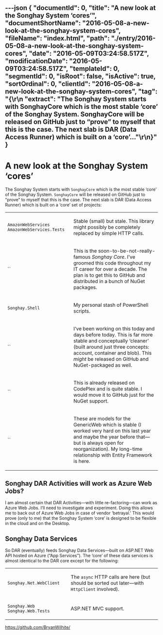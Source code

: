 ---json
{
  "documentId": 0,
  "title": "A new look at the Songhay System ‘cores’",
  "documentShortName": "2016-05-08-a-new-look-at-the-songhay-system-cores",
  "fileName": "index.html",
  "path": "./entry/2016-05-08-a-new-look-at-the-songhay-system-cores",
  "date": "2016-05-09T03:24:58.517Z",
  "modificationDate": "2016-05-09T03:24:58.517Z",
  "templateId": 0,
  "segmentId": 0,
  "isRoot": false,
  "isActive": true,
  "sortOrdinal": 0,
  "clientId": "2016-05-08-a-new-look-at-the-songhay-system-cores",
  "tag": "{\r\n  \"extract\": \"The Songhay System starts with SonghayCore which is the most stable ‘core’ of the Songhay System. SonghayCore will be released on GitHub just to “prove” to myself that this is the case. The next slab is DAR (Data Access Runner) which is built on a ‘core’...\"\r\n}"
}
---

# A new look at the Songhay System ‘cores’

The Songhay System starts with `SonghayCore` which is the most stable ‘core’ of the Songhay System. `SonghayCore` will be released on GitHub just to “prove” to myself that this is the case. The next slab is DAR (Data Access Runner) which is built on a ‘core’ set of projects:

<table class="WordWalkingStickTable"><tr><td>

`AmazonWebServices`
`AmazonWebServices.Tests`

</td><td>

Stable (small) but stale. This library might possibly be completely replaced by simple HTTP calls.

</td></tr><tr><td>

``

</td><td>

This is the soon-to-be-not-really-famous *Songhay Core*. I’ve groomed this code throughout my IT career for over a decade. The plan is to get this to GitHub and distributed in a bunch of NuGet packages.

</td></tr><tr><td>

`Songhay.Shell`

</td><td>

My personal stash of PowerShell scripts.

</td></tr><tr><td>

``

</td><td>

I’ve been working on this today and days before today. This is far more stable and conceptually ‘cleaner’ (built around just three concepts: account, container and blob). This *might* be released on GitHub and NuGet-packaged as well.

</td></tr><tr><td>

``

</td><td>

This is already released on CodePlex and is quite stable. I would move it to GitHub just for the NuGet support.

</td></tr><tr><td>

``

</td><td>

These are models for the GenericWeb which is stable (I worked very hard on this last year and maybe the year before that—but is always open for reorganization). My long-time relationship with Entity Framework is here.

</td></tr></table>

## Songhay DAR Activities will work as Azure Web Jobs?

I am almost certain that DAR Activities—with little re-factoring—can work as Azure Web Jobs. I’ll need to investigate and experiment. Doing this allows me to back out of Azure Web Jobs in case of vendor ‘betrayal.’ This would prove (only to me) that the Songhay System ‘core’ is designed to be flexible in the cloud and on the Desktop.

## Songhay Data Services

So DAR (eventually) feeds Songhay Data Services—built on ASP.NET Web API hosted on Azure (“App Services”). The ‘core’ of these data services is almost identical to the DAR core except for the following:
<table class="WordWalkingStickTable"><tr><td>

`Songhay.Net.WebClient`

</td><td>

The `async` HTTP calls are here (but should be sorted out later—with `HttpClient` involved).

</td></tr><tr><td>

`Songhay.Web`
`Songhay.Web.Tests`

</td><td>

ASP.NET MVC support.

</td></tr></table>

<https://github.com/BryanWilhite/>
